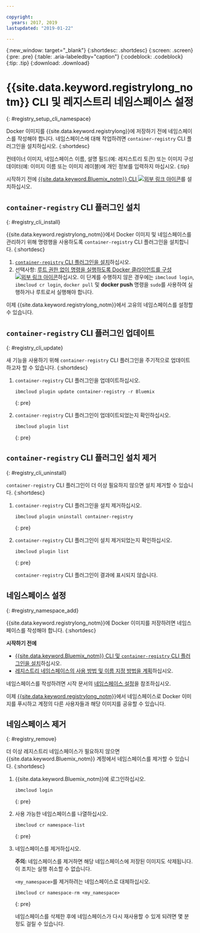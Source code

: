 ```yaml
---

copyright:
  years: 2017, 2019
lastupdated: "2019-01-22"

---
```


{:new_window: target="_blank"}
{:shortdesc: .shortdesc}
{:screen: .screen}
{:pre: .pre}
{:table: .aria-labeledby="caption"}
{:codeblock: .codeblock}
{:tip: .tip}
{:download: .download}

# {{site.data.keyword.registrylong_notm}} CLI 및 레지스트리 네임스페이스 설정
{: #registry_setup_cli_namespace}

Docker 이미지를 {{site.data.keyword.registrylong}}에 저장하기 전에 네임스페이스를 작성해야 합니다. 네임스페이스에 대해 작업하려면 `container-registry` CLI 플러그인을 설치하십시오.
{:shortdesc}

컨테이너 이미지, 네임스페이스 이름, 설명 필드(예: 레지스트리 토큰) 또는 이미지 구성 데이터(예: 이미지 이름 또는 이미지 레이블)에 개인 정보를 입력하지 마십시오.
{:tip}

시작하기 전에 [{{site.data.keyword.Bluemix_notm}} CLI ![외부 링크 아이콘](../../icons/launch-glyph.svg "외부 링크 아이콘")](http://clis.ng.bluemix.net/ui/home.html)를 설치하십시오.

## `container-registry` CLI 플러그인 설치
{: #registry_cli_install}

{{site.data.keyword.registrylong_notm}}에서 Docker 이미지 및 네임스페이스를 관리하기 위해 명령행을 사용하도록 `container-registry` CLI 플러그인을 설치합니다.
{:shortdesc}

1. [`container-registry` CLI 플러그인을 설치](/docs/services/Registry/index.html#registry_cli_install)하십시오.
2. 선택사항: [루트 권한 없이 명령을 실행하도록 Docker 클라이언트를 구성 ![외부 링크 아이콘](../../icons/launch-glyph.svg "외부 링크 아이콘")](https://docs.docker.com/engine/installation/linux/linux-postinstall)하십시오. 이 단계를 수행하지 않은 경우에는 `ibmcloud login`, `ibmcloud cr login`, `docker pull` 및 **docker push** 명령을 `sudo`를 사용하여 실행하거나 루트로서 실행해야 합니다.

이제 {{site.data.keyword.registrylong_notm}}에서 고유의 네임스페이스를 설정할 수 있습니다.

## `container-registry` CLI 플러그인 업데이트
{: #registry_cli_update}

새 기능을 사용하기 위해 `container-registry` CLI 플러그인을 주기적으로 업데이트하고자 할 수 있습니다.
{:shortdesc}

1. `container-registry` CLI 플러그인을 업데이트하십시오.

    ```
    ibmcloud plugin update container-registry -r Bluemix
    ```
    {: pre}

2. `container-registry` CLI 플러그인이 업데이트되었는지 확인하십시오.

    ```
    ibmcloud plugin list
    ```
     {: pre}

## `container-registry` CLI 플러그인 설치 제거
{: #registry_cli_uninstall}

`container-registry` CLI 플러그인이 더 이상 필요하지 않으면 설치 제거할 수 있습니다.
{:shortdesc}

1. `container-registry` CLI 플러그인을 설치 제거하십시오.

    ```
    ibmcloud plugin uninstall container-registry
    ```
    {: pre}

2. `container-registry` CLI 플러그인이 설치 제거되었는지 확인하십시오.

    ```
    ibmcloud plugin list
    ```
    {: pre}

    `container-registry` CLI 플러그인이 결과에 표시되지 않습니다.

## 네임스페이스 설정
{: #registry_namespace_add}

{{site.data.keyword.registrylong_notm}}에 Docker 이미지를 저장하려면 네임스페이스를 작성해야 합니다.
{:shortdesc}

**시작하기 전에**

- [{{site.data.keyword.Bluemix_notm}} CLI 및 `container-registry` CLI 플러그인을 설치](/docs/services/Registry/index.html#registry_cli_install)하십시오.
- [레지스트리 네임스페이스의 사용 방법 및 이름 지정 방법을 계획](/docs/services/Registry/registry_overview.html#registry_namespaces)하십시오.

네임스페이스를 작성하려면 시작 문서의 [네임스페이스 설정](/docs/services/Registry/index.html#registry_namespace_add)을 참조하십시오.

이제 [{{site.data.keyword.registrylong_notm}}](/docs/services/Registry/registry_images_.html#registry_images_pushing)에서 네임스페이스로 Docker 이미지를 푸시하고 계정의 다른 사용자들과 해당 이미지를 공유할 수 있습니다.

## 네임스페이스 제거
{: #registry_remove}

더 이상 레지스트리 네임스페이스가 필요하지 않으면 {{site.data.keyword.Bluemix_notm}} 계정에서 네임스페이스를 제거할 수 있습니다.
{:shortdesc}

1. {{site.data.keyword.Bluemix_notm}}에 로그인하십시오.

    ```
    ibmcloud login
    ```
    {: pre}

2. 사용 가능한 네임스페이스를 나열하십시오.

    ```
    ibmcloud cr namespace-list
    ```
    {: pre}

3. 네임스페이스를 제거하십시오.

    **주의:** 네임스페이스를 제거하면 해당 네임스페이스에 저장된 이미지도 삭제됩니다. 이 조치는 실행 취소할 수 없습니다.

    `<my_namespace>`를 제거하려는 네임스페이스로 대체하십시오.

    ```
    ibmcloud cr namespace-rm <my_namespace>
    ```
    {: pre}

    네임스페이스를 삭제한 후에 네임스페이스가 다시 재사용할 수 있게 되려면 몇 분 정도 걸릴 수 있습니다.
